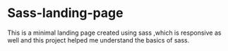 # Sass-landing-page
This is a minimal landing page created using sass ,which is responsive as well and this project helped me understand the basics of sass.
